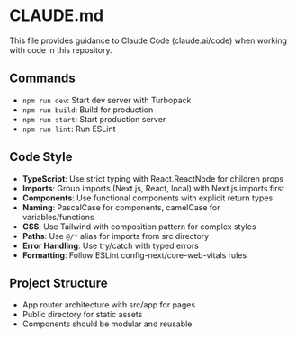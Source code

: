 # CLAUDE.md

This file provides guidance to Claude Code (claude.ai/code) when working with code in this repository.

## Commands
- `npm run dev`: Start dev server with Turbopack
- `npm run build`: Build for production
- `npm run start`: Start production server
- `npm run lint`: Run ESLint

## Code Style
- **TypeScript**: Use strict typing with React.ReactNode for children props
- **Imports**: Group imports (Next.js, React, local) with Next.js imports first
- **Components**: Use functional components with explicit return types
- **Naming**: PascalCase for components, camelCase for variables/functions
- **CSS**: Use Tailwind with composition pattern for complex styles
- **Paths**: Use `@/*` alias for imports from src directory
- **Error Handling**: Use try/catch with typed errors
- **Formatting**: Follow ESLint config-next/core-web-vitals rules

## Project Structure
- App router architecture with src/app for pages
- Public directory for static assets
- Components should be modular and reusable